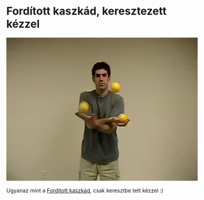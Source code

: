 # Fordított kaszkád, keresztezett kézzel

![crossedreversecascade](/site/videos/poster/crossedreversecascade.jpg)

Ugyanaz mint a [Fordított kaszkád](/site/hu/forditott-kaszkad/README.md), csak keresztbe tett kézzel :)


